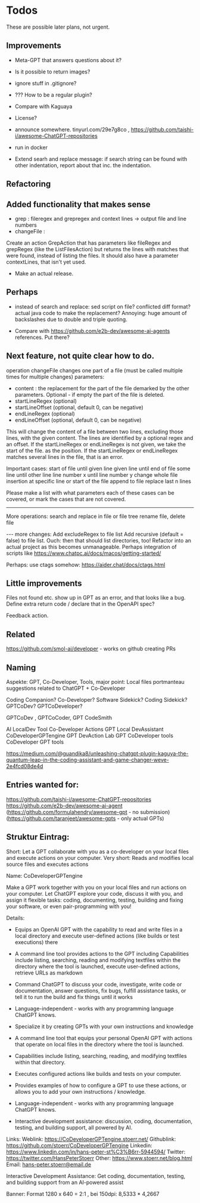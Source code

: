 # Todos

These are possible later plans, not urgent.

## Improvements

- Meta-GPT that answers questions about it?
- Is it possible to return images?

- ignore stuff in .gitignore?
- ??? How to be a regular plugin?
- Compare with Kaguaya
- License?
- announce somewhere. tinyurl.com/29e7g8co , https://github.com/taishi-i/awesome-ChatGPT-repositories
- run in docker
- Extend searh and replace message: if search string can be found with other indentation, report about that inc. the
  indentation.

## Refactoring

## Added functionality that makes sense

- grep : fileregex and grepregex and context lines -> output file and line numbers
- changeFile :

Create an action GrepAction that has parameters like fileRegex and grepRegex (like the ListFilesAction) but returns
the lines with matches that were found, instead of listing the files. It should also have a parameter contextLines,
that isn't yet used.

- Make an actual release.

## Perhaps

- instead of search and replace: sed script on file? conflicted diff format? actual java code to make the
  replacement? Annoying: huge amount of backslashes due to double and triple quoting.

- Compare with https://github.com/e2b-dev/awesome-ai-agents references. Put there?

## Next feature, not quite clear how to do.

operation changeFile changes one part of a file (must be called multiple times for multiple changes)
parameters:

- content : the replacement for the part of the file demarked by the other parameters. Optional - if empty the part of
  the file is deleted.
- startLineRegex (optional)
- startLineOffset (optional, default 0, can be negative)
- endLineRegex (optional)
- endLineOffset (optional, default 0, can be negative)

This will change the content of a file between two lines, excluding those lines, with the given content.
The lines are identified by a optional regex and an offset.
If the startLineRegex or endLineRegex is not given, we take the start of the file. as the position.
If the startLineRegex or endLineRegex matches several lines in the file, that is an error.

Important cases:
start of file until given line
given line until end of file
some line until other line
line number x until line number y
change whole file
insertion at specific line or start of the file
append to file
replace last n lines

Please make a list with what parameters each of these cases can be covered, or mark the cases that are not covered.

---
More operations:
search and replace in file or file tree
rename file, delete file

--- more changes:
Add excludeRegex to file list
Add recursive (default = false) to file list. Ouch: then that should list directories, too!
Refactor into an actual project as this becomes unmanageable. Perhaps integration of scripts like
https://www.chatpc.ai/docs/macos/getting-started/

Perhaps: use ctags somehow: https://aider.chat/docs/ctags.html

## Little improvements

Files not found etc. show up in GPT as an error, and that looks like a bug. Define extra return code / declare that
in the OpenAPI spec?

Feedback action.

## Related

https://github.com/smol-ai/developer - works on github creating PRs

## Naming

Aspekte: GPT, Co-Developer, Tools, major point: Local files
portmanteau suggestions related to ChatGPT + Co-Developer

Coding Companion? Co-Developer? Software Sidekick? Coding Sidekick? GPTCoDev? GPTCoDeveloper?

GPTCoDev , GPTCoCoder, GPT CodeSmith

AI LocalDev Tool
Co-Developer Actions
GPT Local DevAssistant
CoDeveloperGPTengine
GPT DevAction Lab
GPT CoDeveloper tools
CoDeveloper GPT tools

https://medium.com/@guandika8/unleashing-chatgpt-plugin-kaguya-the-quantum-leap-in-the-coding-assistant-and-game-changer-weve-2e4fcd08de4d

## Entries wanted for:

https://github.com/taishi-i/awesome-ChatGPT-repositories
https://github.com/e2b-dev/awesome-ai-agent
(https://github.com/formulahendry/awesome-gpt - no submission)
(https://github.com/taranjeet/awesome-gpts - only actual GPTs)

## Struktur Eintrag:

Short: Let a GPT collaborate with you as a co-developer on your local files and execute actions on your computer.
Very short: Reads and modifies local source files and executes actions

Name: CoDeveloperGPTengine

Make a GPT work together with you on your local files and run actions on your computer. Let ChatGPT explore your code,
discuss it with you, and assign it flexible tasks: coding, documenting, testing, building and fixing your software,
or even pair-programming with you!

Details:

- Equips an OpenAI GPT with the capability to read and write files in a local directory and execute user-defined
  actions (like builds or test executions) there
- A command line tool provides actions to the GPT including Capabilities include listing, searching, reading and
  modifying textfiles within the directory where the tool is launched, execute user-defined actions, retrieve URLs
  as markdown
- Command ChatGPT to discuss your code, investigate, write code or documentation, answer questions, fix bugs, fulfill
  assistance tasks,
  or tell it to run the build and fix things until it works
- Language-independent - works with any programming language ChatGPT knows.
- Specialize it by creating GPTs with your own instructions and knowledge

- A command line tool that equips your personal OpenAI GPT with actions that operate on local files in the directory
  where the tool is launched.
- Capabilities include listing, searching, reading, and modifying textfiles within that directory.
- Executes configured actions like builds and tests on your computer.
- Provides examples of how to configure a GPT to use these actions, or allows you to add your own
  instructions / knowledge.
- Language-independent - works with any programming language ChatGPT knows.
- Interactive development assistance: discussion, coding, documentation, testing, and building support, all powered by
  AI.

Links:
Weblink: https://CoDeveloperGPTengine.stoerr.net/
Githublink: https://github.com/stoerr/CoDeveloperGPTengine
Linkedin: https://www.linkedin.com/in/hans-peter-st%C3%B6rr-5944594/
Twitter: https://twitter.com/HansPeterStoerr
Other: https://www.stoerr.net/blog.html
Email: hans-peter.stoerr@email.de

Interactive Development Assistance: Get coding, documentation, testing, and building support from an AI-powered assist

Banner: Format 1280 x 640 = 2:1 , bei 150dpi: 8,5333 * 4,2667
